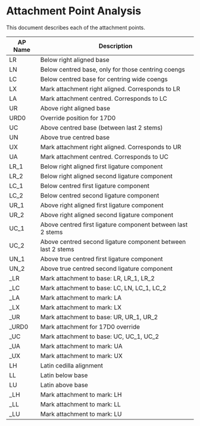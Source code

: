 # Attachment Point Analysis

This document describes each of the attachment points.

| AP Name | Description                                          |
| ------- | ---------------------------------------------------- |
| LR      | Below right aligned base                             |
| LN      | Below centred base, only for those centring coengs   |
| LC      | Below centred base for centring wide coengs          |
| LX      | Mark attachment right aligned. Corresponds to LR     |
| LA      | Mark attachment centred. Corresponds to LC           |
| UR      | Above right aligned base                             |
| URD0    | Override position for 17D0                           |
| UC      | Above centred base (between last 2 stems)            |
| UN      | Above true centred base                              |
| UX      | Mark attachment right aligned. Corresponds to UR     |
| UA      | Mark attachment centred. Corresponds to UC           |
| LR\_1   | Below right aligned first ligature component         |
| LR\_2   | Below right aligned second ligature component        |
| LC\_1   | Below centred first ligature component               |
| LC\_2   | Below centred second ligature component              |
| UR\_1   | Above right aligned first ligature component         |
| UR\_2   | Above right aligned second ligature component        |
| UC\_1   | Above centred first ligature component between last 2 stems  |
| UC\_2   | Above centred second ligature component between last 2 stems |
| UN\_1   | Above true centred first ligature component          |
| UN\_2   | Above true centred second ligature component         |
| \_LR    | Mark attachment to base: LR, LR\_1, LR\_2            |
| \_LC    | Mark attachment to base: LC, LN, LC\_1, LC\_2        |
| \_LA    | Mark attachment to mark: LA                          |
| \_LX    | Mark attachment to mark: LX                          |
| \_UR    | Mark attachment to base: UR, UR\_1, UR\_2            |
| \_URD0  | Mark attachment for 17D0 override                    |
| \_UC    | Mark attachment to base: UC, UC\_1, UC\_2            |
| \_UA    | Mark attachment to mark: UA                          |
| \_UX    | Mark attachment to mark: UX                          |
| LH      | Latin cedilla alignment                              |
| LL      | Latin below base                                     |
| LU      | Latin above base                                     |
| \_LH    | Mark attachment to mark: LH                          |
| \_LL    | Mark attachment to mark: LL                          |
| \_LU    | Mark attachment to mark: LU                          |
